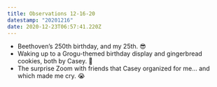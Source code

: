 ```yaml
---
title: Observations 12-16-20
datestamp: "20201216"
date: 2020-12-23T06:57:41.220Z
---
```

- Beethoven’s 250th birthday, and my 25th. 😎
- Waking up to a Grogu-themed birthday display and gingerbread cookies, both by Casey. 👶
- The surprise Zoom with friends that Casey organized for me… and which made me cry. 😭